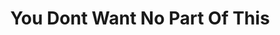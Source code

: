 ---
layout: post
title:  "You Dont Want No Part Of This"
categories: meme-template
template_id: 98
---